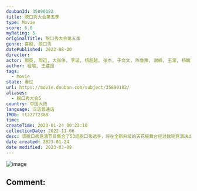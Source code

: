 ```yaml
---
doubanId: 35890182
title: 脱口秀大会第五季
type: Movie
score: 6.0
myRating: 5
originalTitle: 脱口秀大会第五季
genre: 喜剧, 脱口秀
datePublished: 2022-08-30
director: 
actor: 那英, 周迅, 大张伟, 李诞, 杨超越, 张杰, 于文文, 陈鲁豫, 谢楠, 王濛, 杨魏玲花, 曾毅, 何同学, 刘震云, 汪苏泷, 苏醒, 郑钧, 宋佳, 鹿晗, 王勉, 王建国, 程璐, 呼兰, 杨笠, 王思文, 庞博, 何广智, 徐志胜, 鸟鸟, 毛豆, 童漠男, 邱瑞, 杨蒙恩, 胡豆豆, 梁海源, 颜怡, 颜悦, 孟川, 杨波, 小北, 赵晓卉, 小鹿, 璎宁, 杨磊, 三弟, 大木, 晃晃, 拉宏, 邓男子, 熊二, 植物油, 南瓜, 小黑, 秀芹, 张骏, 黑灯, 步惊云, 王梓晗, 曹鹏, 蛋卷, 王傲, 刘洪伟, 郭展豪, 航哥, 黄大妈, 李昊石, 江梓浩, 金金, Kid, 毛冬, 诺拉, 唐香玉, 王十七, 伟大爷, 吴星辰, 小佳, 小块, 小四爷, 张战营
author: 程璐, 王建国
tags:
  - Movie
state: 看过
url: https://movie.douban.com/subject/35890182/
aliases:
  - 脱口秀大会5
country: 中国大陆
language: 汉语普通话
IMDb: tt22772388
time: 
createTime: 2023-01-24 00:23:10
collectionDate: 2022-11-06
desc: 该脱口秀竞演节目集合了53组脱口秀选手，将在全新升级的天花板舞台经过数轮竞演决出本季的脱口秀大王，向观众传递“每个人都能快乐5分钟”的节目理念。
date created: 2023-01-24
date modified: 2023-03-08
---
```


![image](p2879037403.jpg)

Comment:
---
